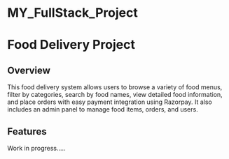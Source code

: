 # MY_FullStack_Project
# Food Delivery Project

## Overview
This food delivery system allows users to browse a variety of food menus, filter by categories, search by food names, view detailed food information, and place orders with easy payment integration using Razorpay. It also includes an admin panel to manage food items, orders, and users.

## Features
Work in progress.....